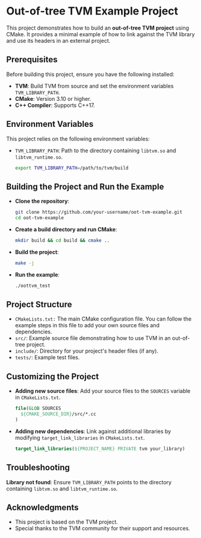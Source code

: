 # Out-of-tree TVM Example Project

This project demonstrates how to build an **out-of-tree TVM project** using CMake. It provides a minimal example of how to link against the TVM library and use its headers in an external project.

## Prerequisites

Before building this project, ensure you have the following installed:

- **TVM**: Build TVM from source and set the environment variables `TVM_LIBRARY_PATH`.
- **CMake**: Version 3.10 or higher.
- **C++ Compiler**: Supports C++17.

## Environment Variables

This project relies on the following environment variables:

- `TVM_LIBRARY_PATH`: Path to the directory containing `libtvm.so` and `libtvm_runtime.so`.
  ```bash
  export TVM_LIBRARY_PATH=/path/to/tvm/build
  ```

## Building the Project and Run the Example

- **Clone the repository**:
  ```bash
  git clone https://github.com/your-username/oot-tvm-example.git
  cd oot-tvm-example
  ```

- **Create a build directory and run CMake**:
  ```bash
  mkdir build && cd build && cmake ..
  ```

- **Build the project**:
  ```bash
  make -j
  ```

- **Run the example**:
  ```bash
  ./oottvm_test
  ```

## Project Structure

- `CMakeLists.txt:` The main CMake configuration file. You can follow the example steps in this file to add your own source files and dependencies.
- `src/`: Example source file demonstrating how to use TVM in an out-of-tree project.
- `include/`: Directory for your project's header files (if any).
- `tests/`: Example test files.

## Customizing the Project

- **Adding new source files**: Add your source files to the `SOURCES` variable in `CMakeLists.txt`.
  ```cmake
  file(GLOB SOURCES
    ${CMAKE_SOURCE_DIR}/src/*.cc
  )
  ```

- **Adding new dependencies**: Link against additional libraries by modifying `target_link_libraries` in `CMakeLists.txt`.
  ```cmake
  target_link_libraries(${PROJECT_NAME} PRIVATE tvm your_library)
  ```

## Troubleshooting

**Library not found**: Ensure `TVM_LIBRARY_PATH` points to the directory containing `libtvm.so` and `libtvm_runtime.so`.

## Acknowledgments

* This project is based on the TVM project.
* Special thanks to the TVM community for their support and resources.
